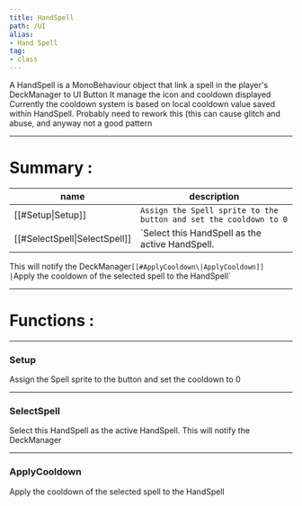 ```yaml
---
title: HandSpell
path: /UI
alias: 
- Hand Spell
tag: 
- class
---
```

A HandSpell is a MonoBehaviour object that link a spell in the player's DeckManager to UI Button
It manage the icon and cooldown displayed  
Currently the cooldown system is based on local cooldown value saved within HandSpell. Probably need to rework this
(this can cause glitch and abuse, and anyway not a good pattern  

---
# Summary :
name|description
----|----
[[#Setup\|Setup]] | `Assign the Spell sprite to the button and set the cooldown to 0`
[[#SelectSpell\|SelectSpell]] | `Select this HandSpell as the active HandSpell.
This will notify the DeckManager`
[[#ApplyCooldown\|ApplyCooldown]] | `Apply the cooldown of the selected spell to the HandSpell`

---
# Functions :

---
### Setup
Assign the Spell sprite to the button and set the cooldown to 0

---
### SelectSpell
Select this HandSpell as the active HandSpell.
This will notify the DeckManager

---
### ApplyCooldown
Apply the cooldown of the selected spell to the HandSpell
